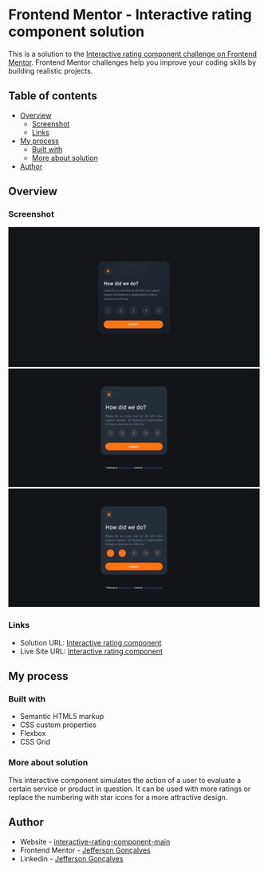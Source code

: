 # Frontend Mentor - Interactive rating component solution

This is a solution to the [Interactive rating component challenge on Frontend Mentor](https://www.frontendmentor.io/challenges/interactive-rating-component-koxpeBUmI). Frontend Mentor challenges help you improve your coding skills by building realistic projects. 

## Table of contents

- [Overview](#overview)
  - [Screenshot](#screenshot)
  - [Links](#links)
- [My process](#my-process)
  - [Built with](#built-with)
  - [More about solution](#more-about-solution)
- [Author](#author)

## Overview

### Screenshot

![](./design/desktop-design.jpg)
![](./images/01%20Frontend-Mentor-Interactive-rating-component.png)
![](./images/02%20Frontend-Mentor-Interactive-rating-component.png)

### Links

- Solution URL: [Interactive rating component](https://github.com/jefferson-gbarbosa/interactive-rating-component-main)
- Live Site URL: [Interactive rating component](https://jefferson-gbarbosa.github.io/interactive-rating-component-main/)

## My process

### Built with

- Semantic HTML5 markup
- CSS custom properties
- Flexbox
- CSS Grid

### More about solution

This interactive component simulates the action of a user to evaluate a certain service or product in question. It can be used with more ratings or replace the numbering with star icons for a more attractive design.

## Author

- Website - [interactive-rating-component-main](https://jefferson-gbarbosa.github.io/interactive-rating-component-main/)
- Frontend Mentor - [Jefferson Gonçalves](https://www.frontendmentor.io/profile/jefferson-gbarbosa)
- Linkedin - [Jefferson Gonçalves](https://www.linkedin.com/in/jefferson-gbarbosa/)



